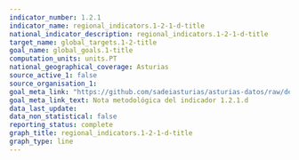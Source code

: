 ```yaml
---
indicator_number: 1.2.1
indicator_name: regional_indicators.1-2-1-d-title
national_indicator_description: regional_indicators.1-2-1-d-title
target_name: global_targets.1-2-title
goal_name: global_goals.1-title
computation_units: units.PT
national_geographical_coverage: Asturias
source_active_1: false
source_organisation_1:  
goal_meta_link: "https://github.com/sadeiasturias/asturias-datos/raw/develop/downloads/methodology/1.2.1.d.pdf"
goal_meta_link_text: Nota metodológica del indicador 1.2.1.d
data_last_update:  
data_non_statistical: false
reporting_status: complete
graph_title: regional_indicators.1-2-1-d-title
graph_type: line
---
```

